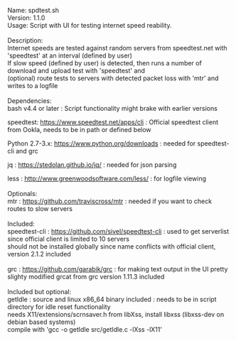 Name: spdtest.sh<br>
Version: 1.1.0<br>
Usage: Script with UI for testing internet speed reability.<br>
<br>
Description:<br>
Internet speeds are tested against random servers from speedtest.net with 'speedtest' at an interval (defined by user)<br>
If slow speed (defined by user) is detected, then runs a number of download and upload test with 'speedtest' and<br>
(optional) route tests to servers with detected packet loss with 'mtr' and writes to a logfile<br>
<br>
Dependencies:  <br>
bash v4.4 or later : Script functionality might brake with earlier versions<br>

speedtest: https://www.speedtest.net/apps/cli : Official speedtest client from Ookla, needs to be in path or defined below<br>

Python 2.7-3.x: https://www.python.org/downloads : needed for speedtest-cli and grc<br>

jq : https://stedolan.github.io/jq/ : needed for json parsing<br>

less : http://www.greenwoodsoftware.com/less/ : for logfile viewing<br>
<br>
Optionals:  <br>
mtr : https://github.com/traviscross/mtr : needed if you want to check routes to slow servers<br>
<br>
Included:  <br>
speedtest-cli : https://github.com/sivel/speedtest-cli : used to get serverlist since official client is limited to 10 servers<br>
should not be installed globally since name conflicts with official client, version 2.1.2 included<br>
<br>
grc : https://github.com/garabik/grc : for making text output in the UI pretty<br>
slighty modified grcat from grc version 1.11.3 included<br>
<br>
Included but optional:  <br>
getIdle : source and linux x86_64 binary included : needs to be in script directory for idle reset functionality<br>
needs X11/extensions/scrnsaver.h from libXss, install libxss (libxss-dev on debian based systems)<br>
compile with 'gcc -o getIdle src/getIdle.c -lXss -lX11'<br>